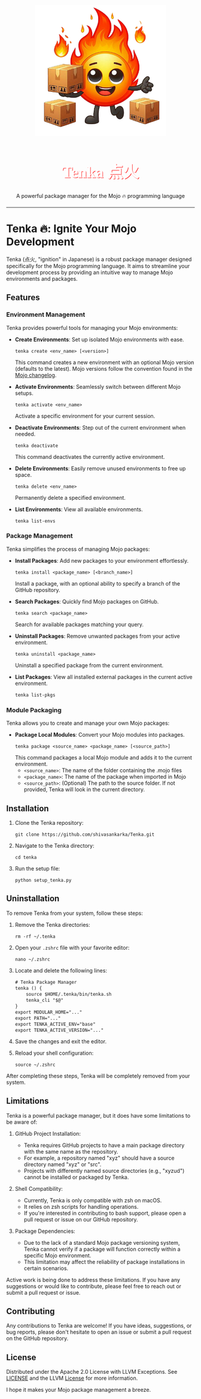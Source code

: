 <a name="readme-top"></a>

<div align="center">
  <a href="">
    <img src="./assets/tenka_logo.png" alt="Logo" width="350" height="350">
  </a>

  <h1 align="center" style="font-size: 3em; color: white; font-family: 'Avenir'; text-shadow: 1px 1px red;">Tenka 点火</h1>

  <p align="center">
    A powerful package manager for the Mojo 🔥 programming language
  </p>
</div>

<p align="center">
    <hr style="border-top: 1px solid white; width: 100%; margin: 20px 0;">
</p>

# Tenka 🔥: Ignite Your Mojo Development

Tenka (点火, "ignition" in Japanese) is a robust package manager designed specifically for the Mojo programming language. It aims to streamline your development process by providing an intuitive way to manage Mojo environments and packages.

## Features

### Environment Management

Tenka provides powerful tools for managing your Mojo environments:

- **Create Environments**: Set up isolated Mojo environments with ease.
  ```
  tenka create <env_name> [<version>]
  ```
  This command creates a new environment with an optional Mojo version (defaults to the latest). Mojo versions follow the convention found in the [Mojo changelog](https://docs.modular.com/mojo/changelog).

- **Activate Environments**: Seamlessly switch between different Mojo setups.
  ```
  tenka activate <env_name>
  ```
  Activate a specific environment for your current session.

- **Deactivate Environments**: Step out of the current environment when needed.
  ```
  tenka deactivate
  ```
  This command deactivates the currently active environment.

- **Delete Environments**: Easily remove unused environments to free up space.
  ```
  tenka delete <env_name>
  ```
  Permanently delete a specified environment.

- **List Environments**: View all available environments.
  ```
  tenka list-envs
  ```

### Package Management

Tenka simplifies the process of managing Mojo packages:

- **Install Packages**: Add new packages to your environment effortlessly.
  ```
  tenka install <package_name> [<branch_name>]
  ```
  Install a package, with an optional ability to specify a branch of the GitHub repository.

- **Search Packages**: Quickly find Mojo packages on GitHub.
  ```
  tenka search <package_name>
  ```
  Search for available packages matching your query.

- **Uninstall Packages**: Remove unwanted packages from your active environment.
  ```
  tenka uninstall <package_name>
  ```
  Uninstall a specified package from the current environment.

- **List Packages**: View all installed external packages in the current active environment.
  ```
  tenka list-pkgs
  ```

### Module Packaging

Tenka allows you to create and manage your own Mojo packages:

- **Package Local Modules**: Convert your Mojo modules into packages.
  ```
  tenka package <source_name> <package_name> [<source_path>]
  ```
  This command packages a local Mojo module and adds it to the current environment. 
  - `<source_name>`: The name of the folder containing the .mojo files
  - `<package_name>`: The name of the package when imported in Mojo
  - `<source_path>`: (Optional) The path to the source folder. If not provided, Tenka will look in the current directory.

## Installation

1. Clone the Tenka repository:
   ```
   git clone https://github.com/shivasankarka/Tenka.git
   ```
2. Navigate to the Tenka directory:
   ```
   cd tenka
   ```
3. Run the setup file:
   ```
   python setup_tenka.py
   ```

## Uninstallation

To remove Tenka from your system, follow these steps:

1. Remove the Tenka directories:
   ```
   rm -rf ~/.tenka
   ```

2. Open your `.zshrc` file with your favorite editor:
   ```
   nano ~/.zshrc
   ```

3. Locate and delete the following lines:
   ```
   # Tenka Package Manager
   tenka () {
       source $HOME/.tenka/bin/tenka.sh
       tenka_cli "$@"
   }
   export MODULAR_HOME="..."
   export PATH="..."
   export TENKA_ACTIVE_ENV="base"
   export TENKA_ACTIVE_VERSION="..."
   ```

4. Save the changes and exit the editor.

5. Reload your shell configuration:
   ```
   source ~/.zshrc
   ```

After completing these steps, Tenka will be completely removed from your system.

## Limitations

Tenka is a powerful package manager, but it does have some limitations to be aware of:

1. GitHub Project Installation:
   - Tenka requires GitHub projects to have a main package directory with the same name as the repository.
   - For example, a repository named "xyz" should have a source directory named "xyz" or "src".
   - Projects with differently named source directories (e.g., "xyzud") cannot be installed or packaged by Tenka.

2. Shell Compatibility:
   - Currently, Tenka is only compatible with zsh on macOS.
   - It relies on zsh scripts for handling operations.
   - If you're interested in contributing to bash support, please open a pull request or issue on our GitHub repository.

3. Package Dependencies:
   - Due to the lack of a standard Mojo package versioning system, Tenka cannot verify if a package will function correctly within a specific Mojo environment.
   - This limitation may affect the reliability of package installations in certain scenarios.

Active work is being done to address these limitations. If you have any suggestions or would like to contribute, please feel free to reach out or submit a pull request or issue. 

## Contributing

Any contributions to Tenka are welcome! If you have ideas, suggestions, or bug reports, please don't hesitate to open an issue or submit a pull request on the GitHub repository.

## License
Distributed under the Apache 2.0 License with LLVM Exceptions. See [LICENSE](https://github.com/Mojo-Numerics-and-Algorithms-group/NuMojo/blob/main/LICENSE) and the LLVM [License](https://llvm.org/LICENSE.txt) for more information.

I hope it makes your Mojo package management a breeze.
